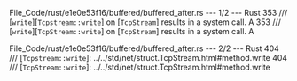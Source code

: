 File_Code/rust/e1e0e53f16/buffered/buffered_after.rs --- 1/2 --- Rust
353 /// [`write`][`Tcpstream::write`] on [`TcpStream`] results in a system call. A                                                                           353 /// [`write`][`TcpStream::write`] on [`TcpStream`] results in a system call. A

File_Code/rust/e1e0e53f16/buffered/buffered_after.rs --- 2/2 --- Rust
404 /// [`Tcpstream::write`]: ../../std/net/struct.TcpStream.html#method.write                                                                               404 /// [`TcpStream::write`]: ../../std/net/struct.TcpStream.html#method.write

